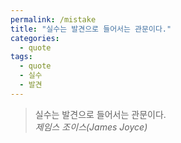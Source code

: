 ```yaml
---
permalink: /mistake
title: "실수는 발견으로 들어서는 관문이다."
categories:
  - quote
tags: 
  - quote
  - 실수
  - 발견
---
```

> 실수는 발견으로 들어서는 관문이다.  
> <cite>제임스 조이스(James Joyce)</cite>